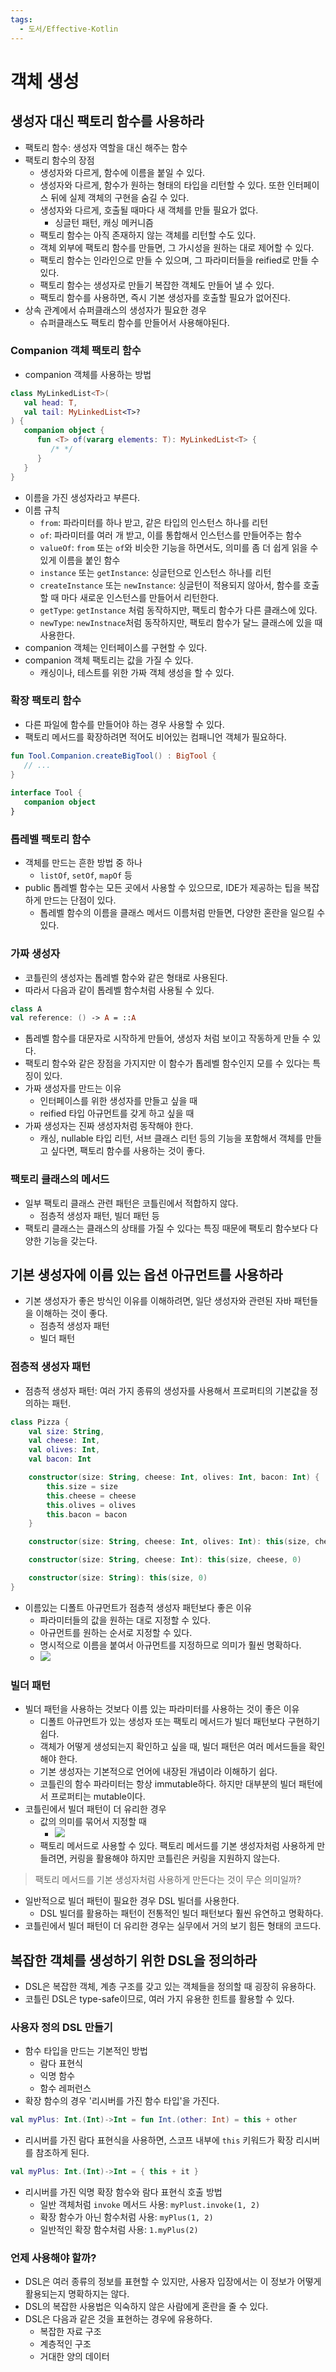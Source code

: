 ```yaml
---
tags:
  - 도서/Effective-Kotlin
---
```

# 객체 생성

## 생성자 대신 팩토리 함수를 사용하라

- 팩토리 함수: 생성자 역할을 대신 해주는 함수
- 팩토리 함수의 장점
	- 생성자와 다르게, 함수에 이름을 붙일 수 있다.
	- 생성자와 다르게, 함수가 원하는 형태의 타입을 리턴할 수 있다. 또한 인터페이스 뒤에 실제 객체의 구현을 숨길 수 있다.
	- 생성자와 다르게, 호출될 때마다 새 객체를 만들 필요가 없다.
		- 싱글턴 패턴, 캐싱 메커니즘
	- 팩토리 함수는 아직 존재하지 않는 객체를 리턴할 수도 있다.
	- 객체 외부에 팩토리 함수를 만들면, 그 가시성을 원하는 대로 제어할 수 있다.
	- 팩토리 함수는 인라인으로 만들 수 있으며, 그 파라미터들을 reified로 만들 수 있다.
	- 팩토리 함수는 생성자로 만들기 복잡한 객체도 만들어 낼 수 있다.
	- 팩토리 함수를 사용하면, 즉시 기본 생성자를 호출할 필요가 없어진다.
- 상속 관계에서 슈퍼클래스의 생성자가 필요한 경우
	- 슈퍼클래스도 팩토리 함수를 만들어서 사용해야된다.

### Companion 객체 팩토리 함수

- companion 객체를 사용하는 방법

```kotlin
class MyLinkedList<T>(  
   val head: T,  
   val tail: MyLinkedList<T>?  
) {  
   companion object {  
      fun <T> of(vararg elements: T): MyLinkedList<T> {  
         /* */  
      }  
   }  
}
```

- 이름을 가진 생성자라고 부른다.
- 이름 규칙
	- `from`: 파라미터를 하나 받고, 같은 타입의 인스턴스 하나를 리턴
	- `of`: 파라미터를 여러 개 받고, 이를 통합해서 인스턴스를 만들어주는 함수
	- `valueOf`: `from` 또는 `of`와 비슷한 기능을 하면서도, 의미를 좀 더 쉽게 읽을 수 있게 이름을 붙인 함수
	- `instance` 또는 `getInstance`: 싱글턴으로 인스턴스 하나를 리턴
	- `createInstance` 또는 `newInstance`: 싱글턴이 적용되지 않아서, 함수를 호출할 때 마다 새로운 인스턴스를 만들어서 리턴한다.
	- `getType`: `getInstance` 처럼 동작하지만, 팩토리 함수가 다른 클래스에 있다.
	- `newType`: `newInstnace`처럼 동작하지만, 팩토리 함수가 달느 클래스에 있을 때 사용한다.
- companion 객체는 인터페이스를 구현할 수 있다.
- companion 객체 팩토리는 값을 가질 수 있다.
	- 캐싱이나, 테스트를 위한 가짜 객체 생성을 할 수 있다.

### 확장 팩토리 함수

- 다른 파일에 함수를 만들어야 하는 경우 사용할 수 있다.
- 팩토리 메서드를 확장하려면 적어도 비어있는 컴패니언 객체가 필요하다.

```kotlin
fun Tool.Companion.createBigTool() : BigTool {  
   // ...  
}  
  
interface Tool {  
   companion object  
}
```

### 톱레벨 팩토리 함수

- 객체를 만드는 흔한 방법 중 하나
	- `listOf`, `setOf`, `mapOf` 등
- public 톱레벨 함수는 모든 곳에서 사용할 수 있으므로, IDE가 제공하는 팁을 복잡하게 만드는 단점이 있다.
	- 톱레벨 함수의 이름을 클래스 메서드 이름처럼 만들면, 다양한 혼란을 일으킬 수 있다.

### 가짜 생성자

- 코틀린의 생성자는 톱레벨 함수와 같은 형태로 사용된다.
- 따라서 다음과 같이 톱레벨 함수처럼 사용될 수 있다.

```kotlin
class A  
val reference: () -> A = ::A
```

- 톱레벨 함수를 대문자로 시작하게 만들어, 생성자 처럼 보이고 작동하게 만들 수 있다.
- 팩토리 함수와 같은 장점을 가지지만 이 함수가 톱레벨 함수인지 모를 수 있다는 특징이 있다.
- 가짜 생성자를 만드는 이유
	- 인터페이스를 위한 생성자를 만들고 싶을 때
	- reified 타입 아규먼트를 갖게 하고 싶을 때
- 가짜 생성자는 진짜 생성자처럼 동작해야 한다.
	- 캐싱, nullable 타입 리턴, 서브 클래스 리턴 등의 기능을 포함해서 객체를 만들고 싶다면, 팩토리 함수를 사용하는 것이 좋다.

### 팩토리 클래스의 메서드

- 일부 팩토리 클래스 관련 패턴은 코틀린에서 적합하지 않다.
	- 점층적 생성자 패턴, 빌더 패턴 등
- 팩토리 클래스는 클래스의 상태를 가질 수 있다는 특징 때문에 팩토리 함수보다 다양한 기능을 갖는다.

## 기본 생성자에 이름 있는 옵션 아규먼트를 사용하라

- 기본 생성자가 좋은 방식인 이유를 이해하려면, 일단 생성자와 관련된 자바 패턴들을 이해하는 것이 좋다.
	- 점층적 생성자 패턴
	- 빌더 패턴

### 점층적 생성자 패턴

- 점층적 생성자 패턴: 여러 가지 종류의 생성자를 사용해서 프로퍼티의 기본값을 정의하는 패턴.

```kotlin
class Pizza {  
	val size: String,
	val cheese: Int,
	val olives: Int,
	val bacon: Int

	constructor(size: String, cheese: Int, olives: Int, bacon: Int) { 
		this.size = size  
		this.cheese = cheese  
		this.olives = olives
		this.bacon = bacon
	}

	constructor(size: String, cheese: Int, olives: Int): this(size, cheese, olives, 0)

	constructor(size: String, cheese: Int): this(size, cheese, 0)

	constructor(size: String): this(size, 0) 
}
```

- 이름있는 디폴트 아규먼트가 점층적 생성자 패턴보다 좋은 이유
	- 파라미터들의 값을 원하는 대로 지정할 수 있다.
	- 아규먼트를 원하는 순서로 지정할 수 있다.
	- 명시적으로 이름을 붙여서 아규먼트를 지정하므로 의미가 훨씬 명확하다.
	- ![](assets/Pasted%20image%2020230607113921.png)
### 빌더 패턴

- 빌더 패턴을 사용하는 것보다 이름 있는 파라미터를 사용하는 것이 좋은 이유
	- 디폴트 아규먼트가 있는 생성자 또는 팩토리 메서드가 빌더 패턴보다 구현하기 쉽다.
	- 객체가 어떻게 생성되는지 확인하고 싶을 때, 빌더 패턴은 여러 메서드들을 확인해야 한다.
	- 기본 생성자는 기본적으로 언어에 내장된 개념이라 이해하기 쉽다.
	- 코틀린의 함수 파라미터는 항상 immutable하다. 하지만 대부분의 빌더 패턴에서 프로퍼티는 mutable이다.
- 코틀린에서 빌더 패턴이 더 유리한 경우
	- 값의 의미를 묶어서 지정할 때
		- ![](assets/Pasted%20image%2020230607115257.png)
	- 팩토리 메서드로 사용할 수 있다. 팩토리 메서드를 기본 생성자처럼 사용하게 만들려면, 커링을 활용해야 하지만 코틀린은 커링을 지원하지 않는다.
> 팩토리 메서드를 기본 생성자처럼 사용하게 만든다는 것이 무슨 의미일까?
- 일반적으로 빌더 패턴이 필요한 경우 DSL 빌더를 사용한다.
	- DSL 빌더를 활용하는 패턴이 전통적인 빌더 패턴보다 훨씬 유연하고 명확하다.
- 코틀린에서 빌더 패턴이 더 유리한 경우는 실무에서 거의 보기 힘든 형태의 코드다.

## 복잡한 객체를 생성하기 위한 DSL을 정의하라

- DSL은 복잡한 객체, 계층 구조를 갖고 있는 객체들을 정의할 때 굉장히 유용하다.
- 코틀린 DSL은 type-safe이므로, 여러 가지 유용한 힌트를 활용할 수 있다.

### 사용자 정의 DSL 만들기

- 함수 타입을 만드는 기본적인 방법
	- 람다 표현식
	- 익명 함수
	- 함수 레퍼런스
- 확장 함수의 경우 '리시버를 가진 함수 타입'을 가진다.

```kotlin
val myPlus: Int.(Int)->Int = fun Int.(other: Int) = this + other
```

- 리시버를 가진 람다 표현식을 사용하면, 스코프 내부에 `this` 키워드가 확장 리시버를 참조하게 된다.

```kotlin
val myPlus: Int.(Int)->Int = { this + it }
```

- 리시버를 가진 익명 확장 함수와 람다 표현식 호출 방법
	- 일반 객체처럼 `invoke` 메서드 사용: `myPlust.invoke(1, 2)`
	- 확장 함수가 아닌 함수처럼 사용: `myPlus(1, 2)`
	- 일반적인 확장 함수처럼 사용: `1.myPlus(2)`

### 언제 사용해야 할까?

- DSL은 여러 종류의 정보를 표현할 수 있지만, 사용자 입장에서는 이 정보가 어떻게 활용되는지 명확하지는 않다.
- DSL의 복잡한 사용법은 익숙하지 않은 사람에게 혼란을 줄 수 있다.
- DSL은 다음과 같은 것을 표현하는 경우에 유용하다.
	- 복잡한 자료 구조
	- 계층적인 구조
	- 거대한 양의 데이터